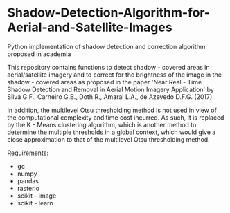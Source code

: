# Shadow-Detection-Algorithm-for-Aerial-and-Satellite-Images
Python implementation of shadow detection and correction algorithm proposed in academia

This repository contains functions to detect shadow - covered areas in aerial/satellite imagery and to correct for the brightness of 
the image in the shadow - covered areas as proposed in the paper 'Near Real - Time Shadow Detection and Removal in Aerial Motion 
Imagery Application' by Silva G.F., Carneiro G.B., Doth R., Amaral L.A., de Azevedo D.F.G. (2017).

In addition, the multilevel Otsu thresholding method is not used in view of the computational complexity and time cost incurred. 
As such, it is replaced by the K - Means clustering algorithm, which is another method to determine the multiple thresholds in a global context, which would give a close approximation to that of the multilevel Otsu thresholding method.

Requirements:
- gc
- numpy
- pandas
- rasterio
- scikit - image
- scikit - learn
